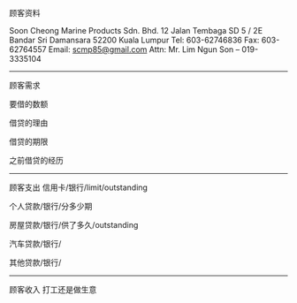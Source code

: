 顾客资料

Soon Cheong Marine Products Sdn. Bhd. 12 Jalan Tembaga SD 5 / 2E Bandar Sri Damansara 52200 Kuala Lumpur Tel: 603-62746836 Fax: 603-62764557 Email: scmp85@gmail.com Attn: Mr. Lim Ngun Son – 019-3335104

-----------------
顾客需求


要借的数额

借贷的理由

借贷的期限

之前借贷的经历


--------------
顾客支出
信用卡/银行/limit/outstanding


个人贷款/银行/分多少期

房屋贷款/银行/供了多久/outstanding

汽车贷款/银行/


其他贷款/银行/

-----------
顾客收入
打工还是做生意

